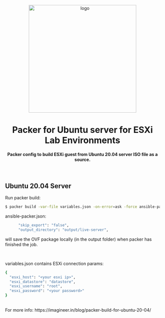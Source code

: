 <div align="center">
    <img src="https://raw.githubusercontent.com/aracloud/packer-ubuntu-esxi/main/blob/packer-ubuntu.png" alt="logo" width="350px" style="margin-top: 1em">
    <h1>Packer for Ubuntu server for ESXi Lab Environments</h1>
    <h4>Packer config to build ESXi guest from Ubuntu 20.04 server ISO file as a source.</h4>
</div>
<br>

## Ubuntu 20.04 Server

Run packer build:

```bash
$ packer build -var-file variables.json -on-error=ask -force ansible-packer.json
```

ansible-packer.json:

```bash
      "skip_export": "false",
      "output_directory": "output/live-server",
```

will save the OVF package locally (in the output folder)
when packer has finished the job.

 <br>

variables.json contains ESXi connection params:
```bash
{
  "esxi_host": "<your esxi ip>",
  "esxi_datastore": "datastore",
  "esxi_username": "root",
  "esxi_password": "<your password>"
}
```


<br>
For more info: https://imagineer.in/blog/packer-build-for-ubuntu-20-04/

